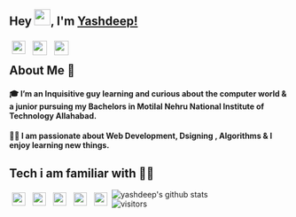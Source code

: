 <!--
**entschluselt/entschluselt** is a ✨ _special_ ✨ repository because its `README.md` (this file) appears on your GitHub profile.

Here are some ideas to get you started:

- 🔭 I’m currently working on ...
- 🌱 I’m currently learning ...
- 👯 I’m looking to collaborate on ...
- 🤔 I’m looking for help with ...
- 💬 Ask me about ...
- 📫 How to reach me: ...
- 😄 Pronouns: ...
- ⚡ Fun fact: ...
-->
## Hey <img src="https://github.com/TheDudeThatCode/TheDudeThatCode/blob/master/Assets/Hi.gif" width="29px">, I'm [Yashdeep!](https://entschluselt.github.io) 
<a href="https://www.linkedin.com/in/entschluselt/">
  <img style="padding: 5px;" align="left" width="24px" src="https://cdn.jsdelivr.net/npm/simple-icons@v3/icons/linkedin.svg"  />
</a>
<a href="mailto:yashvendradeep@gmail.com">
  <img style="padding: 5px;" align="left" width="26px" src="https://cdn.jsdelivr.net/npm/simple-icons@v3/icons/gmail.svg" />
</a>
<a href="http://instagram.com/entschluselt">
  <img style="padding: 5px;" align="left" width="26px" src="https://cdn.jsdelivr.net/npm/simple-icons@v3/icons/instagram.svg" />
</a>

<br />

## About Me 🚀

#### 🎓 I’m an Inquisitive guy learning and curious about the computer world & a junior pursuing my Bachelors in Motilal Nehru National Institute of Technology Allahabad. </br>
#### 👨‍💻  I am passionate about Web Development, Dsigning , Algorithms & I enjoy learning new things. </br>

## Tech i am familiar with 👨‍💻
<img style="padding: 5px;" align="left" width="24px" src="https://simpleicons.org/icons/c.svg"  />
<img style="padding: 5px;" align="left" width="24px" src="https://simpleicons.org/icons/cplusplus.svg"  />
<img style="padding: 5px;" align="left" width="24px" src="https://simpleicons.org/icons/javascript.svg"  />
<img style="padding: 5px;" align="left" width="24px" src="https://simpleicons.org/icons/css3.svg"  />
<img style="padding: 5px;" align="left" width="24px" src="https://simpleicons.org/icons/html5.svg"  />

![yashdeep's github stats](https://github-readme-stats.vercel.app/api?username=entschluselt&show_icons=true&hide_border=true)
<br />
![visitors](https://visitor-badge.laobi.icu/badge?page_id=entschluselt.entschluselt)
